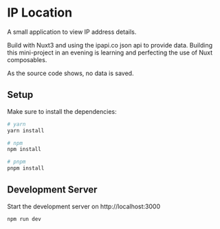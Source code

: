 # IP Location

A small application to view IP address details.

Build with Nuxt3 and using the ipapi.co json api to provide data.
Building this mini-project in an evening is learning and perfecting the use of Nuxt composables.

As the source code shows, no data is saved.

## Setup

Make sure to install the dependencies:

```bash
# yarn
yarn install

# npm
npm install

# pnpm
pnpm install
```

## Development Server

Start the development server on http://localhost:3000

```bash
npm run dev
```
